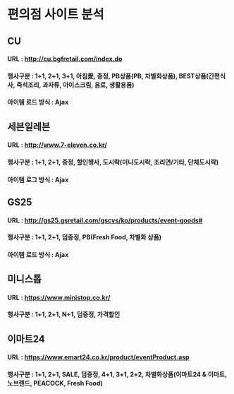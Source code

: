 
# 편의점 사이트 분석

## CU
#### URL : http://cu.bgfretail.com/index.do
#### 행사구분 : 1+1, 2+1, 3+1, 아침愛, 증정, PB상품(PB, 차별화상품), BEST상품(간편식사, 즉석조리, 과자류, 아이스크림, 음료, 생활용품) 
#### 아이템 로드 방식 : Ajax

## 세븐일레븐
#### URL : http://www.7-eleven.co.kr/
#### 행사구분 : 1+1, 2+1, 증정, 할인행사, 도시락(미니도시락, 조리면/기타, 단체도시락)
#### 아이템 로그 방식 : Ajax

## GS25
#### URL : http://gs25.gsretail.com/gscvs/ko/products/event-goods#
#### 행사구분 : 1+1, 2+1, 덤증정, PB(Fresh Food, 차별화 상품)
#### 아이템 로드 방식 : Ajax

## 미니스톱
#### URL : https://www.ministop.co.kr/
#### 행사구분 : 1+1, 2+1, N+1, 덤증정, 가격할인

## 이마트24
#### URL : https://www.emart24.co.kr/product/eventProduct.asp
#### 행사구분 : 1+1, 2+1, SALE, 덤증정, 4+1, 3+1, 2+2, 차별화상품(이마트24 & 이마트, 노브랜드, PEACOCK, Fresh Food)
